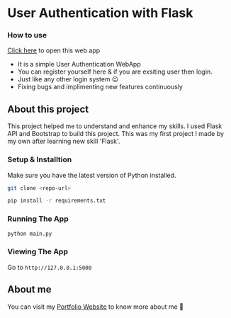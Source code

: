 # User Authentication with Flask

### How to use
[Click here](https://user-authentication-flask.herokuapp.com/) to open this web app
*  It is a simple User Authentication WebApp
*  You can register yourself here & if you are exsiting user then login.
*  Just like any other login system 😉
*  Fixing bugs and implimenting new features continuously

## About this project
This project helped me to understand and enhance my skills. I used Flask API and Bootstrap to build this project. This was my first project I made by my own after learning new skill 'Flask'.

### Setup & Installtion

Make sure you have the latest version of Python installed.

```bash
git clone <repo-url>
```

```bash
pip install -r requirements.txt
```

### Running The App

```bash
python main.py
```

### Viewing The App

Go to `http://127.0.0.1:5000`

## About me
You can visit my [Portfolio Website](https://abhilashgupta.ml/) to know more about me 🤗
